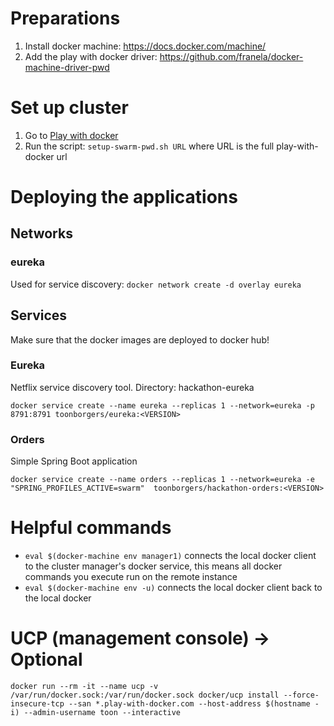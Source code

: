 # Preparations

1. Install docker machine: https://docs.docker.com/machine/
2. Add the play with docker driver: https://github.com/franela/docker-machine-driver-pwd 


# Set up cluster

1. Go to [Play with docker](http://play-with-docker.com)
2. Run the script: `setup-swarm-pwd.sh URL` where URL is the full play-with-docker url

# Deploying the applications

## Networks

### eureka 

Used for service discovery: `docker network create -d overlay eureka`

## Services

Make sure that the docker images are deployed to docker hub!

### Eureka

Netflix service discovery tool. Directory: hackathon-eureka

`docker service create --name eureka --replicas 1 --network=eureka -p 8791:8791 toonborgers/eureka:<VERSION>`

### Orders

Simple Spring Boot application

`docker service create --name orders --replicas 1 --network=eureka -e "SPRING_PROFILES_ACTIVE=swarm"  toonborgers/hackathon-orders:<VERSION>`

# Helpful commands

* `eval $(docker-machine env manager1)` connects the local docker client to the cluster manager's docker service, this means all docker commands you execute run on the remote instance
* `eval $(docker-machine env -u)` connects the local docker client back to the local docker

# UCP (management console) -> Optional

`docker run --rm -it --name ucp -v /var/run/docker.sock:/var/run/docker.sock docker/ucp install --force-insecure-tcp --san *.play-with-docker.com --host-address $(hostname -i) --admin-username toon --interactive`
